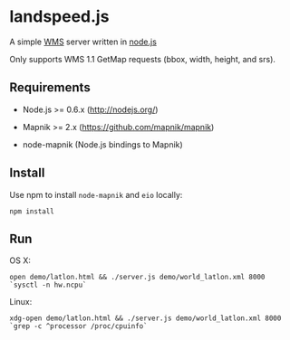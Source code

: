 # landspeed.js

A simple [WMS](http://www.opengeospatial.org/standards/wms) server written in [node.js](http://nodejs.org/)

Only supports WMS 1.1 GetMap requests (bbox, width, height, and srs).


## Requirements

 * Node.js >= 0.6.x (http://nodejs.org/)
 
 * Mapnik >= 2.x (https://github.com/mapnik/mapnik)

 * node-mapnik (Node.js bindings to Mapnik)


## Install

Use npm to install `node-mapnik` and `eio` locally:

    npm install

## Run

OS X:

    open demo/latlon.html && ./server.js demo/world_latlon.xml 8000 `sysctl -n hw.ncpu`

Linux:

    xdg-open demo/latlon.html && ./server.js demo/world_latlon.xml 8000 `grep -c ^processor /proc/cpuinfo`
